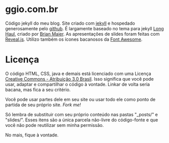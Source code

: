 # ggio.com.br

Código jekyll do meu blog. Site criado com <a href="http://jekyllrb.com/">jekyll</a> e hospedado generosamente pelo <a href="https://github.com">github</a>. É largamente baseado no tema para jekyll <a href="http://brianmaierjr.com/long-haul/">Long Haul</a>, criado por <a href="https://twitter.com/brianmaier">Brian Maier</a>. As apresentações de slides foram feitas com <a href="http://lab.hakim.se/reveal-js/#/">Reveal.js</a>. Utilizo também os ícones bacanosos da <a href="http://fontawesome.io/">Font Awesome</a>. </p>

# Licença
 
O código HTML, CSS, java e demais está licenciado com uma Licença <a rel="license" href="http://creativecommons.org/licenses/by/3.0/br/">Creative Commons - Atribuição 3.0 Brasil</a>. Isso significa que você pode usar, adaptar e compartilhar o código à vontade. Linkar de volta seria bacana, mas fica a seu critério.

Você pode usar partes dele em seu site ou usar todo ele como ponto de partida de seu próprio site. <i>Fork me!</i>

Só lembra de substituir com seu próprio conteúdo nas pastas "_posts/" e "slides/". Esses itens são a única parcela não-livre do código-fonte e que você não pode reutilizar sem minha permissão. 

No mais, fique à vontade.